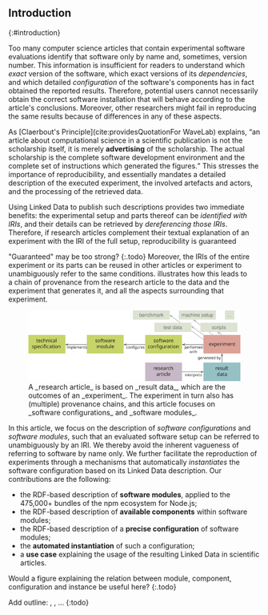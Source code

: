 ## Introduction
{:#introduction}

Too many computer science articles
that contain experimental software evaluations
identify that software only by name and, sometimes, version number.
This information is insufficient for readers
to understand which _exact_ version of the software,
which exact versions of its _dependencies_,
and which detailed _configuration_ of the software's components
has in fact obtained the reported results.
Therefore, potential users cannot necessarily obtain the correct software installation
that will behave according to the article's conclusions.
Moreover, other researchers might fail
in reproducing the same results
because of differences in any of these aspects.

As [Claerbout's Principle](cite:providesQuotationFor WaveLab) explains,
<q>an article about computational science in a scientific publication
is not the scholarship itself, it is merely **advertising** of the scholarship.
The actual scholarship is the complete software development environment
and the complete set of instructions which generated the figures.</q>
This stresses the importance of reproducibility,
and essentially mandates a detailed description
of the executed experiment, the involved artefacts and actors,
and the processing of the retrieved data.

Using Linked Data to publish such descriptions provides two immediate benefits:
the experimental setup and parts thereof can be _identified with IRIs_,
and their details can be retrieved by _dereferencing those IRIs_.
Therefore, if research articles complement their textual explanation of an experiment
with the IRI of the full setup, reproducibility is guaranteed

"Guaranteed" may be too strong?
{:.todo}
Moreover, the IRIs of the entire experiment or its parts
can be reused in other articles or experiment
to unambiguously refer to the same conditions.
[](#description-diagram) illustrates how this leads to a chain of provenance
from the research article to the data
and the experiment that generates it,
and all the aspects surrounding that experiment.

<figure id="description-diagram">
<img src="description-diagram.svg" alt="[description diagram]">
<figcaption markdown="block">
A _research article_ is based on _result data_,
which are the outcomes of an _experiment_.
The experiment in turn also has (multiple) provenance chains,
and this article focuses on _software configurations_ and _software modules_.
</figcaption>
</figure>

In this article,
we focus on the description of _software configurations_ and _software modules_,
such that an evaluated software setup
can be referred to unambiguously by an IRI.
We thereby avoid the inherent vagueness
of referring to software by name only.
We further facilitate the reproduction of experiments
through a mechanisms that automatically _instantiates_ the software configuration
based on its Linked Data description.
Our contributions are the following:

- the RDF-based description of **software modules**,
  applied to the 475,000+ bundles of the npm ecosystem for Node.js;
- the RDF-based description of **available components** within software modules;
- the RDF-based description of a **precise configuration** of software modules;
- the **automated instantiation** of such a configuration;
- a **use case** explaining the usage of the resulting Linked Data
  in scientific articles.

Would a figure explaining the relation between module, component, configuration and instance be useful here?
{:.todo}

Add outline: [](#related-work), [](#overview), …
{:todo}
